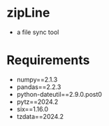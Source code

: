 # zipLine
- a file sync tool

# Requirements
- numpy==2.1.3
- pandas==2.2.3
- python-dateutil==2.9.0.post0
- pytz==2024.2
- six==1.16.0
- tzdata==2024.2